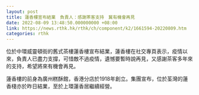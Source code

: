 ```yaml
---
layout: post
title: 蓮香樓宣布結業　負責人：感謝茶客支持　冀有機會再見
date: 2022-08-09 13:48:50.000000000 +08:00
link: https://news.rthk.hk/rthk/ch/component/k2/1661594-20220809.htm
categories: rthk
---
```


位於中環威靈頓街的舊式茶樓蓮香樓宣布結業，蓮香樓在社交專頁表示，疫情以來，負責人已盡力支撐，可惜敵不過疫情，遺憾要暫時說再見，又感謝茶客多年來的支持，希望將來有機會再見。

蓮香樓的前身為廣州糕酥館，香港分店於1918年創立。集團宣布，位於荃灣的蓮香棧亦於昨日結業，至於上環蓮香居繼續經營。
